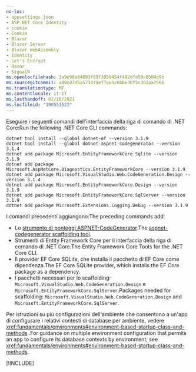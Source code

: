 ```yaml
---
no-loc:
- appsettings.json
- ASP.NET Core Identity
- cookie
- Cookie
- Blazor
- Blazor Server
- Blazor WebAssembly
- Identity
- Let's Encrypt
- Razor
- SignalR
ms.openlocfilehash: 1a9e98a84093f89f3859454f482dfe59c8504d9b
ms.sourcegitcommit: a49c47d5a573379effee5c6b6e36f5c302aa756b
ms.translationtype: MT
ms.contentlocale: it-IT
ms.lasthandoff: 02/16/2021
ms.locfileid: "100551623"
---
```

<span data-ttu-id="013b6-101">Eseguire i seguenti comandi dell'interfaccia della riga di comando di .NET Core:</span><span class="sxs-lookup"><span data-stu-id="013b6-101">Run the following .NET Core CLI commands:</span></span>

```dotnetcli
dotnet tool install --global dotnet-ef --version 3.1.9
dotnet tool install --global dotnet-aspnet-codegenerator --version 3.1.4
dotnet add package Microsoft.EntityFrameworkCore.Sqlite --version 3.1.9
dotnet add package Microsoft.AspNetCore.Diagnostics.EntityFrameworkCore --version 3.1.9
dotnet add package Microsoft.VisualStudio.Web.CodeGeneration.Design --version 3.1.4
dotnet add package Microsoft.EntityFrameworkCore.Design --version 3.1.9
dotnet add package Microsoft.EntityFrameworkCore.SqlServer --version 3.1.9
dotnet add package Microsoft.Extensions.Logging.Debug --version 3.1.9
```

<span data-ttu-id="013b6-102">I comandi precedenti aggiungono:</span><span class="sxs-lookup"><span data-stu-id="013b6-102">The preceding commands add:</span></span>

* <span data-ttu-id="013b6-103">Lo [strumento di ponteggi ASPNET-CodeGenerator](xref:fundamentals/tools/dotnet-aspnet-codegenerator).</span><span class="sxs-lookup"><span data-stu-id="013b6-103">The [aspnet-codegenerator scaffolding tool](xref:fundamentals/tools/dotnet-aspnet-codegenerator).</span></span>
* <span data-ttu-id="013b6-104">Strumenti di Entity Framework Core per il interfaccia della riga di comando di .NET Core.</span><span class="sxs-lookup"><span data-stu-id="013b6-104">The Entity Framework Core Tools for the .NET Core CLI.</span></span>
* <span data-ttu-id="013b6-105">Il provider EF Core SQLite, che installa il pacchetto di EF Core come dipendenza.</span><span class="sxs-lookup"><span data-stu-id="013b6-105">The EF Core SQLite provider, which installs the EF Core package as a dependency.</span></span>
* <span data-ttu-id="013b6-106">I pacchetti necessari per lo scaffolding: `Microsoft.VisualStudio.Web.CodeGeneration.Design` e `Microsoft.EntityFrameworkCore.SqlServer`.</span><span class="sxs-lookup"><span data-stu-id="013b6-106">Packages needed for scaffolding: `Microsoft.VisualStudio.Web.CodeGeneration.Design` and `Microsoft.EntityFrameworkCore.SqlServer`.</span></span>

<span data-ttu-id="013b6-107">Per istruzioni su più configurazioni dell'ambiente che consentono a un'app di configurare i relativi contesti di database per ambiente, vedere <xref:fundamentals/environments#environment-based-startup-class-and-methods> .</span><span class="sxs-lookup"><span data-stu-id="013b6-107">For guidance on multiple environment configuration that permits an app to configure its database contexts by environment, see <xref:fundamentals/environments#environment-based-startup-class-and-methods>.</span></span>

[!INCLUDE[](~/includes/scaffoldTFM.md)]